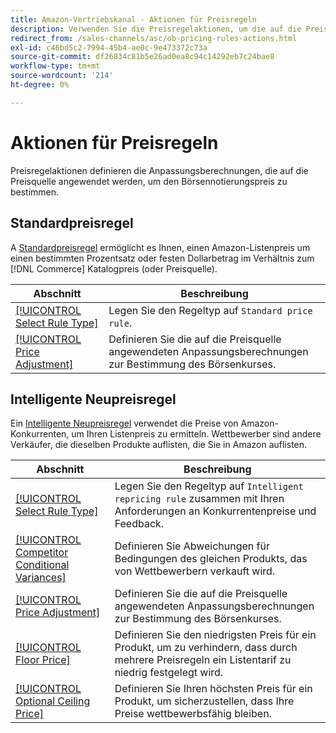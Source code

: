 ```yaml
---
title: Amazon-Vertriebskanal - Aktionen für Preisregeln
description: Verwenden Sie die Preisregelaktionen, um die auf die Preisquelle angewendeten Anpassungsberechnungen zur Bestimmung des Amazon-Börsennotierungspreises zu definieren.
redirect_from: /sales-channels/asc/ob-pricing-rules-actions.html
exl-id: c46bd5c2-7994-45b4-ae0c-9e473372c73a
source-git-commit: df26834c81b5e26ad0ea8c94c14292eb7c24bae8
workflow-type: tm+mt
source-wordcount: '214'
ht-degree: 0%

---
```


# Aktionen für Preisregeln

Preisregelaktionen definieren die Anpassungsberechnungen, die auf die Preisquelle angewendet werden, um den Börsennotierungspreis zu bestimmen.

## Standardpreisregel

A [Standardpreisregel](./standard-price-rules.md) ermöglicht es Ihnen, einen Amazon-Listenpreis um einen bestimmten Prozentsatz oder festen Dollarbetrag im Verhältnis zum [!DNL Commerce] Katalogpreis (oder Preisquelle).

| Abschnitt | Beschreibung |
|--- |--- |
| [[!UICONTROL Select Rule Type]](./standard-price-rules.md) | Legen Sie den Regeltyp auf `Standard price rule`. |
| [[!UICONTROL Price Adjustment]](./standard-price-rules.md) | Definieren Sie die auf die Preisquelle angewendeten Anpassungsberechnungen zur Bestimmung des Börsenkurses. |

## Intelligente Neupreisregel

Ein [Intelligente Neupreisregel](./intelligent-repricing-rules.md) verwendet die Preise von Amazon-Konkurrenten, um Ihren Listenpreis zu ermitteln. Wettbewerber sind andere Verkäufer, die dieselben Produkte auflisten, die Sie in Amazon auflisten.

| Abschnitt | Beschreibung |
|--- |--- |
| [[!UICONTROL Select Rule Type]](./intelligent-repricing-rules.md) | Legen Sie den Regeltyp auf `Intelligent repricing rule` zusammen mit Ihren Anforderungen an Konkurrentenpreise und Feedback. |
| [[!UICONTROL Competitor Conditional Variances]](./competitor-conditional-variances.md) | Definieren Sie Abweichungen für Bedingungen des gleichen Produkts, das von Wettbewerbern verkauft wird. |
| [[!UICONTROL Price Adjustment]](./price-adjustment.md) | Definieren Sie die auf die Preisquelle angewendeten Anpassungsberechnungen zur Bestimmung des Börsenkurses. |
| [[!UICONTROL Floor Price]](./floor-price.md) | Definieren Sie den niedrigsten Preis für ein Produkt, um zu verhindern, dass durch mehrere Preisregeln ein Listentarif zu niedrig festgelegt wird. |
| [[!UICONTROL Optional Ceiling Price]](./optional-ceiling-price.md) | Definieren Sie Ihren höchsten Preis für ein Produkt, um sicherzustellen, dass Ihre Preise wettbewerbsfähig bleiben. |
